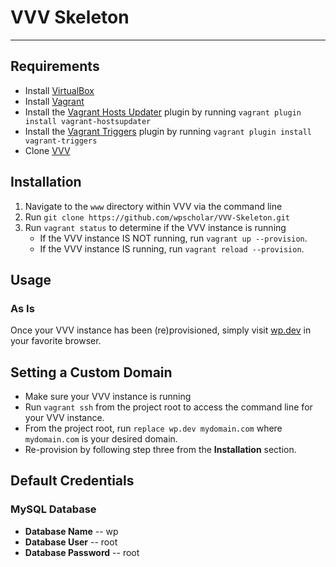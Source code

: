 # VVV Skeleton

---

## Requirements

- Install [VirtualBox](https://www.virtualbox.org/)
- Install [Vagrant](https://www.vagrantup.com/)
- Install the [Vagrant Hosts Updater](https://github.com/cogitatio/vagrant-hostsupdater) plugin by running `vagrant plugin install vagrant-hostsupdater`
- Install the [Vagrant Triggers](https://github.com/emyl/vagrant-triggers) plugin by running `vagrant plugin install vagrant-triggers`
- Clone [VVV](https://github.com/varying-vagrant-vagrants/vvv/)

## Installation
1. Navigate to the `www` directory within VVV via the command line
2. Run `git clone https://github.com/wpscholar/VVV-Skeleton.git`
3. Run `vagrant status` to determine if the VVV instance is running
	- If the VVV instance IS NOT running, run `vagrant up --provision`.
	- If the VVV instance IS running, run `vagrant reload --provision`.

## Usage

### As Is
Once your VVV instance has been (re)provisioned, simply visit [wp.dev](http://wp.dev) in your favorite browser.

## Setting a Custom Domain
- Make sure your VVV instance is running
- Run `vagrant ssh` from the project root to access the command line for your VVV instance.
- From the project root, run `replace wp.dev mydomain.com` where `mydomain.com` is your desired domain.
- Re-provision by following step three from the **Installation** section.

## Default Credentials

### MySQL Database
- **Database Name** -- wp
- **Database User** -- root
- **Database Password** -- root

